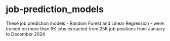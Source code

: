 # job-prediction_models
These job prediction models - Random Forest and Linear Regression - were trained on more than 9K jobs extracted from 25K job positions from January to December 2024



